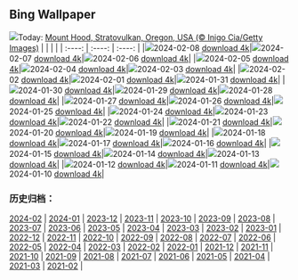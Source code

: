 ## Bing Wallpaper
![](https://global.bing.com/th?id=OHR.MtHoodOregon_DE-DE1892795022_UHD.jpg&w=1000)Today: [Mount Hood, Stratovulkan, Oregon, USA (© Inigo Cia/Getty Images)](https://global.bing.com/th?id=OHR.MtHoodOregon_DE-DE1892795022_UHD.jpg)
|      |      |      |
| :----: | :----: | :----: |
|![](https://global.bing.com/th?id=OHR.MtHoodOregon_DE-DE1892795022_UHD.jpg&pid=hp&w=384&h=216&rs=1&c=4)2024-02-08 [download 4k](https://global.bing.com/th?id=OHR.MtHoodOregon_DE-DE1892795022_UHD.jpg)|![](https://global.bing.com/th?id=OHR.StJamesPool_DE-DE1729086692_UHD.jpg&pid=hp&w=384&h=216&rs=1&c=4)2024-02-07 [download 4k](https://global.bing.com/th?id=OHR.StJamesPool_DE-DE1729086692_UHD.jpg)|![](https://global.bing.com/th?id=OHR.LakeTahoeRock_DE-DE1626232597_UHD.jpg&pid=hp&w=384&h=216&rs=1&c=4)2024-02-06 [download 4k](https://global.bing.com/th?id=OHR.LakeTahoeRock_DE-DE1626232597_UHD.jpg)|
|![](https://global.bing.com/th?id=OHR.MunichOperaHouse_DE-DE1491407214_UHD.jpg&pid=hp&w=384&h=216&rs=1&c=4)2024-02-05 [download 4k](https://global.bing.com/th?id=OHR.MunichOperaHouse_DE-DE1491407214_UHD.jpg)|![](https://global.bing.com/th?id=OHR.DevetashkaCave_DE-DE0726583850_UHD.jpg&pid=hp&w=384&h=216&rs=1&c=4)2024-02-04 [download 4k](https://global.bing.com/th?id=OHR.DevetashkaCave_DE-DE0726583850_UHD.jpg)|![](https://global.bing.com/th?id=OHR.VeniceCarnival_DE-DE9873730280_UHD.jpg&pid=hp&w=384&h=216&rs=1&c=4)2024-02-03 [download 4k](https://global.bing.com/th?id=OHR.VeniceCarnival_DE-DE9873730280_UHD.jpg)|
|![](https://global.bing.com/th?id=OHR.AlpineMarmot_DE-DE8110603230_UHD.jpg&pid=hp&w=384&h=216&rs=1&c=4)2024-02-02 [download 4k](https://global.bing.com/th?id=OHR.AlpineMarmot_DE-DE8110603230_UHD.jpg)|![](https://global.bing.com/th?id=OHR.HalbinselJasmund_DE-DE8684103043_UHD.jpg&pid=hp&w=384&h=216&rs=1&c=4)2024-02-01 [download 4k](https://global.bing.com/th?id=OHR.HalbinselJasmund_DE-DE8684103043_UHD.jpg)|![](https://global.bing.com/th?id=OHR.ZebraMother_DE-DE8530297892_UHD.jpg&pid=hp&w=384&h=216&rs=1&c=4)2024-01-31 [download 4k](https://global.bing.com/th?id=OHR.ZebraMother_DE-DE8530297892_UHD.jpg)|
|![](https://global.bing.com/th?id=OHR.AlbaceteSpain_DE-DE8393270432_UHD.jpg&pid=hp&w=384&h=216&rs=1&c=4)2024-01-30 [download 4k](https://global.bing.com/th?id=OHR.AlbaceteSpain_DE-DE8393270432_UHD.jpg)|![](https://global.bing.com/th?id=OHR.GollingerFalls_DE-DE0072333494_UHD.jpg&pid=hp&w=384&h=216&rs=1&c=4)2024-01-29 [download 4k](https://global.bing.com/th?id=OHR.GollingerFalls_DE-DE0072333494_UHD.jpg)|![](https://global.bing.com/th?id=OHR.ChannelOutback_DE-DE2211262112_UHD.jpg&pid=hp&w=384&h=216&rs=1&c=4)2024-01-28 [download 4k](https://global.bing.com/th?id=OHR.ChannelOutback_DE-DE2211262112_UHD.jpg)|
|![](https://global.bing.com/th?id=OHR.WinterCarnival_DE-DE2266431187_UHD.jpg&pid=hp&w=384&h=216&rs=1&c=4)2024-01-27 [download 4k](https://global.bing.com/th?id=OHR.WinterCarnival_DE-DE2266431187_UHD.jpg)|![](https://global.bing.com/th?id=OHR.HawkOwl_DE-DE8185827416_UHD.jpg&pid=hp&w=384&h=216&rs=1&c=4)2024-01-26 [download 4k](https://global.bing.com/th?id=OHR.HawkOwl_DE-DE8185827416_UHD.jpg)|![](https://global.bing.com/th?id=OHR.DwynwensDay_DE-DE3164731658_UHD.jpg&pid=hp&w=384&h=216&rs=1&c=4)2024-01-25 [download 4k](https://global.bing.com/th?id=OHR.DwynwensDay_DE-DE3164731658_UHD.jpg)|
|![](https://global.bing.com/th?id=OHR.IcelandBeach_DE-DE2839387359_UHD.jpg&pid=hp&w=384&h=216&rs=1&c=4)2024-01-24 [download 4k](https://global.bing.com/th?id=OHR.IcelandBeach_DE-DE2839387359_UHD.jpg)|![](https://global.bing.com/th?id=OHR.MaldivesAtolls_DE-DE0846925099_UHD.jpg&pid=hp&w=384&h=216&rs=1&c=4)2024-01-23 [download 4k](https://global.bing.com/th?id=OHR.MaldivesAtolls_DE-DE0846925099_UHD.jpg)|![](https://global.bing.com/th?id=OHR.RenanusBridge_DE-DE1445260424_UHD.jpg&pid=hp&w=384&h=216&rs=1&c=4)2024-01-22 [download 4k](https://global.bing.com/th?id=OHR.RenanusBridge_DE-DE1445260424_UHD.jpg)|
|![](https://global.bing.com/th?id=OHR.SquirrelNetherlands_DE-DE9549410470_UHD.jpg&pid=hp&w=384&h=216&rs=1&c=4)2024-01-21 [download 4k](https://global.bing.com/th?id=OHR.SquirrelNetherlands_DE-DE9549410470_UHD.jpg)|![](https://global.bing.com/th?id=OHR.MacaroniPenguins_DE-DE9243593440_UHD.jpg&pid=hp&w=384&h=216&rs=1&c=4)2024-01-20 [download 4k](https://global.bing.com/th?id=OHR.MacaroniPenguins_DE-DE9243593440_UHD.jpg)|![](https://global.bing.com/th?id=OHR.PlitviceWinter_DE-DE4628468125_UHD.jpg&pid=hp&w=384&h=216&rs=1&c=4)2024-01-19 [download 4k](https://global.bing.com/th?id=OHR.PlitviceWinter_DE-DE4628468125_UHD.jpg)|
|![](https://global.bing.com/th?id=OHR.ParisBridge_DE-DE4033680304_UHD.jpg&pid=hp&w=384&h=216&rs=1&c=4)2024-01-18 [download 4k](https://global.bing.com/th?id=OHR.ParisBridge_DE-DE4033680304_UHD.jpg)|![](https://global.bing.com/th?id=OHR.SleepyWolf_DE-DE6606781162_UHD.jpg&pid=hp&w=384&h=216&rs=1&c=4)2024-01-17 [download 4k](https://global.bing.com/th?id=OHR.SleepyWolf_DE-DE6606781162_UHD.jpg)|![](https://global.bing.com/th?id=OHR.LakeLouise_DE-DE3736207762_UHD.jpg&pid=hp&w=384&h=216&rs=1&c=4)2024-01-16 [download 4k](https://global.bing.com/th?id=OHR.LakeLouise_DE-DE3736207762_UHD.jpg)|
|![](https://global.bing.com/th?id=OHR.IceChapel_DE-DE7506991008_UHD.jpg&pid=hp&w=384&h=216&rs=1&c=4)2024-01-15 [download 4k](https://global.bing.com/th?id=OHR.IceChapel_DE-DE7506991008_UHD.jpg)|![](https://global.bing.com/th?id=OHR.HokkaidoSwans_DE-DE3486591797_UHD.jpg&pid=hp&w=384&h=216&rs=1&c=4)2024-01-14 [download 4k](https://global.bing.com/th?id=OHR.HokkaidoSwans_DE-DE3486591797_UHD.jpg)|![](https://global.bing.com/th?id=OHR.HanaHighway_DE-DE3152977646_UHD.jpg&pid=hp&w=384&h=216&rs=1&c=4)2024-01-13 [download 4k](https://global.bing.com/th?id=OHR.HanaHighway_DE-DE3152977646_UHD.jpg)|
|![](https://global.bing.com/th?id=OHR.BukhansanSeoul_DE-DE2867363525_UHD.jpg&pid=hp&w=384&h=216&rs=1&c=4)2024-01-12 [download 4k](https://global.bing.com/th?id=OHR.BukhansanSeoul_DE-DE2867363525_UHD.jpg)|![](https://global.bing.com/th?id=OHR.OrnamentalAppleTree_DE-DE2719116255_UHD.jpg&pid=hp&w=384&h=216&rs=1&c=4)2024-01-11 [download 4k](https://global.bing.com/th?id=OHR.OrnamentalAppleTree_DE-DE2719116255_UHD.jpg)|![](https://global.bing.com/th?id=OHR.LynxSnow_DE-DE2468940407_UHD.jpg&pid=hp&w=384&h=216&rs=1&c=4)2024-01-10 [download 4k](https://global.bing.com/th?id=OHR.LynxSnow_DE-DE2468940407_UHD.jpg)|

### 历史归档：
[2024-02](https://github.com/niumoo/bing-wallpaper/tree/main/picture/2024-02/) | [2024-01](https://github.com/niumoo/bing-wallpaper/tree/main/picture/2024-01/) | [2023-12](https://github.com/niumoo/bing-wallpaper/tree/main/picture/2023-12/) | [2023-11](https://github.com/niumoo/bing-wallpaper/tree/main/picture/2023-11/) | [2023-10](https://github.com/niumoo/bing-wallpaper/tree/main/picture/2023-10/) | [2023-09](https://github.com/niumoo/bing-wallpaper/tree/main/picture/2023-09/) | [2023-08](https://github.com/niumoo/bing-wallpaper/tree/main/picture/2023-08/) | [2023-07](https://github.com/niumoo/bing-wallpaper/tree/main/picture/2023-07/) | 
[2023-06](https://github.com/niumoo/bing-wallpaper/tree/main/picture/2023-06/) | [2023-05](https://github.com/niumoo/bing-wallpaper/tree/main/picture/2023-05/) | [2023-04](https://github.com/niumoo/bing-wallpaper/tree/main/picture/2023-04/) | [2023-03](https://github.com/niumoo/bing-wallpaper/tree/main/picture/2023-03/) | [2023-02](https://github.com/niumoo/bing-wallpaper/tree/main/picture/2023-02/) | [2023-01](https://github.com/niumoo/bing-wallpaper/tree/main/picture/2023-01/) | [2022-12](https://github.com/niumoo/bing-wallpaper/tree/main/picture/2022-12/) | [2022-11](https://github.com/niumoo/bing-wallpaper/tree/main/picture/2022-11/) | 
[2022-10](https://github.com/niumoo/bing-wallpaper/tree/main/picture/2022-10/) | [2022-09](https://github.com/niumoo/bing-wallpaper/tree/main/picture/2022-09/) | [2022-08](https://github.com/niumoo/bing-wallpaper/tree/main/picture/2022-08/) | [2022-07](https://github.com/niumoo/bing-wallpaper/tree/main/picture/2022-07/) | [2022-06](https://github.com/niumoo/bing-wallpaper/tree/main/picture/2022-06/) | [2022-05](https://github.com/niumoo/bing-wallpaper/tree/main/picture/2022-05/) | [2022-04](https://github.com/niumoo/bing-wallpaper/tree/main/picture/2022-04/) | [2022-03](https://github.com/niumoo/bing-wallpaper/tree/main/picture/2022-03/) | 
[2022-02](https://github.com/niumoo/bing-wallpaper/tree/main/picture/2022-02/) | [2022-01](https://github.com/niumoo/bing-wallpaper/tree/main/picture/2022-01/) | [2021-12](https://github.com/niumoo/bing-wallpaper/tree/main/picture/2021-12/) | [2021-11](https://github.com/niumoo/bing-wallpaper/tree/main/picture/2021-11/) | [2021-10](https://github.com/niumoo/bing-wallpaper/tree/main/picture/2021-10/) | [2021-09](https://github.com/niumoo/bing-wallpaper/tree/main/picture/2021-09/) | [2021-08](https://github.com/niumoo/bing-wallpaper/tree/main/picture/2021-08/) | [2021-07](https://github.com/niumoo/bing-wallpaper/tree/main/picture/2021-07/) | 
[2021-06](https://github.com/niumoo/bing-wallpaper/tree/main/picture/2021-06/) | [2021-05](https://github.com/niumoo/bing-wallpaper/tree/main/picture/2021-05/) | [2021-04](https://github.com/niumoo/bing-wallpaper/tree/main/picture/2021-04/) | [2021-03](https://github.com/niumoo/bing-wallpaper/tree/main/picture/2021-03/) | [2021-02](https://github.com/niumoo/bing-wallpaper/tree/main/picture/2021-02/) | 